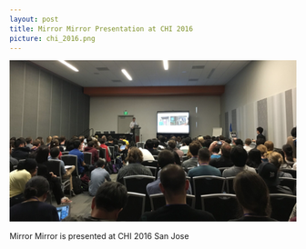 ```yaml
---
layout: post
title: Mirror Mirror Presentation at CHI 2016
picture: chi_2016.png
---
```

![Mirror Mirror CHI presentation](/news/img/chi_2016/audience.png "Mirror Mirror CHI presentation")

Mirror Mirror is presented at CHI 2016 San Jose
